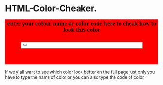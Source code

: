 # HTML-Color-Cheaker.

![Color-Checker](img.png)

If we y'all want to see which color look  better on the full page just only you have to type the name of color or you can also type the code of color
